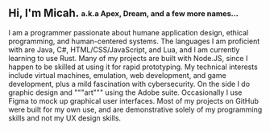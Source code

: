## Hi, I'm Micah. <sub><sup>a.k.a Apex, Dream, and a few more names...</sup></sub>

I am a programmer passionate about humane application design, ethical programming, and human-centered systems. The languages I am proficient with are Java, C#, HTML/CSS/JavaScript, and Lua, and I am currently learning to use Rust. Many of my projects are built with Node.JS, since I happen to be skilled at using it for rapid prototyping. My technical interests include virtual machines, emulation, web development, and game development, plus a mild fascination with cybersecurity. On the side I do graphic design and """art""" using the Adobe suite. Occasionally I use Figma to mock up graphical user interfaces. Most of my projects on GitHub were built for my own use, and are demonstrative solely of my programming skills and not my UX design skills.
